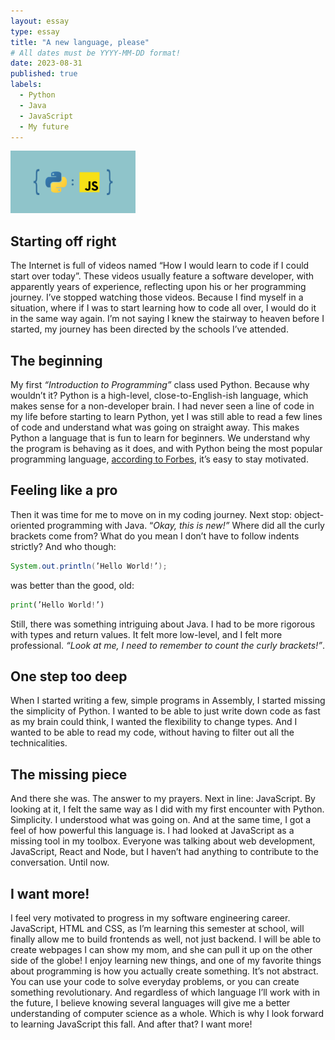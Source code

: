 ```yaml
---
layout: essay
type: essay
title: "A new language, please"
# All dates must be YYYY-MM-DD format!
date: 2023-08-31
published: true
labels:
  - Python
  - Java
  - JavaScript
  - My future
---
```


<img width="200px" class="rounded float-start pe-4" src="../img/a-new-language-please/py-js.jpeg">

## Starting off right

The Internet is full of videos named “How I would learn to code if I could start over today”. These videos usually feature a software developer, with apparently years of experience, reflecting upon his or her programming journey. I’ve stopped watching those videos. Because I find myself in a situation, where if I was to start learning how to code all over, I would do it in the same way again. I’m not saying I knew the stairway to heaven before I started, my journey has been directed by the schools I’ve attended.

## The beginning

My first *“Introduction to Programming”* class used Python. Because why wouldn’t it? Python is a high-level, close-to-English-ish language, which makes sense for a non-developer brain. I had never seen a line of code in my life before starting to learn Python, yet I was still able to read a few lines of code and understand what was going on straight away. This makes Python a language that is fun to learn for beginners. We understand why the program is behaving as it does, and with Python being the most popular programming language, <a href="[https://github.com/einar-m/TFY4107-lab](https://www.forbes.com/sites/forbestechcouncil/2022/12/28/what-your-software-partner-should-know-the-top-programming-languages-of-2023/?sh=75fd57d1182b)">according to Forbes</a>, it’s easy to stay motivated.

## Feeling like a pro

Then it was time for me to move on in my coding journey. Next stop: object-oriented programming with Java. “*Okay, this is new!”* Where did all the curly brackets come from? What do you mean I don’t have to follow indents strictly? And who though:

```java
System.out.println(’Hello World!’);
```

was better than the good, old:

```python
print(’Hello World!’)
```

Still, there was something intriguing about Java. I had to be more rigorous with types and return values. It felt more low-level, and I felt more professional. *“Look at me, I need to remember to count the curly brackets!”*.

## One step too deep

When I started writing a few, simple programs in Assembly, I started missing the simplicity of Python. I wanted to be able to just write down code as fast as my brain could think, I wanted the flexibility to change types. And I wanted to be able to read my code, without having to filter out all the technicalities.

## The missing piece

And there she was. The answer to my prayers. Next in line: JavaScript. By looking at it, I felt the same way as I did with my first encounter with Python. Simplicity. I understood what was going on. And at the same time, I got a feel of how powerful this language is. I had looked at JavaScript as a missing tool in my toolbox. Everyone was talking about web development, JavaScript, React and Node, but I haven’t had anything to contribute to the conversation. Until now.

## I want more!

I feel very motivated to progress in my software engineering career. JavaScript, HTML and CSS, as I’m learning this semester at school, will finally allow me to build frontends as well, not just backend. I will be able to create webpages I can show my mom, and she can pull it up on the other side of the globe! I enjoy learning new things, and one of my favorite things about programming is how you actually create something. It’s not abstract. You can use your code to solve everyday problems, or you can create something revolutionary. And regardless of which language I’ll work with in the future, I believe knowing several languages will give me a better understanding of computer science as a whole. Which is why I look forward to learning JavaScript this fall. And after that? I want more!
